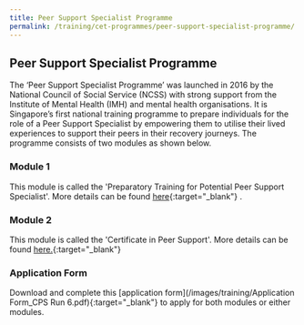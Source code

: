 ```yaml
---
title: Peer Support Specialist Programme
permalink: /training/cet-programmes/peer-support-specialist-programme/
---
```



## Peer Support Specialist Programme

The ‘Peer Support Specialist Programme’ was launched in 2016 by the National Council of Social Service (NCSS) with strong support from the Institute of Mental Health (IMH) and mental health organisations. It is Singapore’s first national training programme to prepare individuals for the role of a Peer Support Specialist by empowering them to utilise their lived experiences to support their peers in their recovery journeys. The programme consists of two modules as shown below.

### Module 1

This module is called the 'Preparatory Training for Potential Peer Support Specialist'. More details can be found  [here]( https://ncss-ssi-staging.netlify.app/training/cet-programmes/preparatory-training-for-potential-peer-support-specialist/){:target="_blank"}   .

### Module 2

This module is called the 'Certificate in Peer Support'. More details can be found  [here.](https://ncss-ssi-staging.netlify.app/training/cet-programmes/certificate-in-peer-support/){:target="_blank"}   

### Application Form

Download and complete this  [application form](/images/training/Application Form_CPS Run 6.pdf){:target="_blank"}    to apply for both modules or either modules.
  
